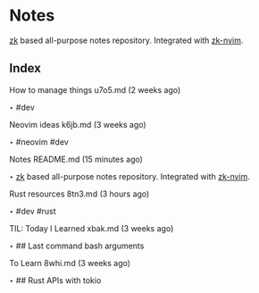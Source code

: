 # Notes

[zk](https://github.com/sirupsen/zk) based all-purpose notes repository.
Integrated with [zk-nvim](https://github.com/mickael-menu/zk-nvim).


## Index

How to manage things u7o5.md (2 weeks ago)

  ‣ #dev

Neovim ideas k6jb.md (3 weeks ago)

  ‣ #neovim
    #dev

Notes README.md (15 minutes ago)

  ‣ [zk](https://github.com/sirupsen/zk) based all-purpose notes repository.
    Integrated with [zk-nvim](https://github.com/mickael-menu/zk-nvim).

Rust resources 8tn3.md (3 hours ago)

  ‣ #dev
    #rust

TIL: Today I Learned xbak.md (3 weeks ago)

  ‣ ## Last command bash arguments

To Learn 8whi.md (3 weeks ago)

  ‣ ## Rust APIs with tokio

